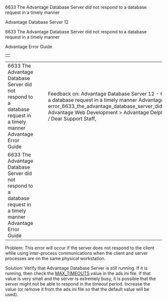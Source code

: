 6633 The Advantage Database Server did not respond to a database request in a timely manner




Advantage Database Server 12  

6633 The Advantage Database Server did not respond to a database request in a timely manner

Advantage Error Guide

|  |
| --- |
|  |

|  |  |  |  |  |
| --- | --- | --- | --- | --- |
| 6633 The Advantage Database Server did not respond to a database request in a timely manner  Advantage Error Guide |  |  | Feedback on: Advantage Database Server 12 - 6633 The Advantage Database Server did not respond to a database request in a timely manner Advantage Error Guide error\_6633\_the\_advantage\_database\_server\_did\_not\_respond\_to\_a\_database\_request\_in\_a\_timely\_manner Advantage Web Development > Advantage Delphi OData Client > Delphi OData Components > TODataSet / Dear Support Staff, |  |
| 6633 The Advantage Database Server did not respond to a database request in a timely manner  Advantage Error Guide |  |  |  |  |

Problem: This error will occur if the server does not respond to the client while using inter-process communications when the client and server processes are on the same physical workstation.

Solution: Verify that Advantage Database Server is still running. If it is running, then check the [MAX\_TIMEOUTS](master_ads_ini_file_support.htm) value in the ads.ini file. If that value is very small and the server is extremely busy, it is possible that the server might not be able to respond in the timeout period. Increase the value (or remove it from the ads.ini file so that the default value will be used).